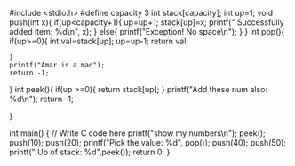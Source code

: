 #include <stdio.h>
#define capacity 3
int stack[capacity];
int up=1;
void push(int x){
    if(up<capacity+1){
        up=up+1;
        stack[up]=x;
        printf(" Successfully added item: %d\n", x);
    }
    else{
        printf("Exception! No space\n");
    }
}
int pop(){
    if(up>=0){
        int val=stack[up];
        up=up-1;
        return val;
        
    }
    printf("Amar is a mad");
    return -1;
}
int peek(){
   if(up >=0){
   return stack[up];
   }
    printf("Add these num also: %d\n");
    return -1;


}    

int main() {
    // Write C code here
    printf("show my numbers\n");
    peek();
    push(10);
    push(20);
    printf("Pick the value: %d", pop());
    push(40);
    push(50);
    printf(" Up of stack: %d",peek());
    return 0;
}
